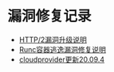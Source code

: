# 漏洞修复记录


* [HTTP/2漏洞升级说明](/uk8s/introduction/vulnerability/cve2019-9512-9514)
* [Runc容器逃逸漏洞修复说明](/uk8s/introduction/vulnerability/cve-2019-5736)
* [cloudprovider更新20.09.4](/uk8s/introduction/vulnerability/cloudprovider20-09)